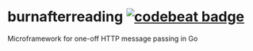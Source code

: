 # burnafterreading [![codebeat badge](https://codebeat.co/badges/4db9b4ba-247f-42d0-a665-dcf0f0bafed8)](https://codebeat.co/projects/github-com-codequest-eu-burnafterreading)
Microframework for one-off HTTP message passing in Go
